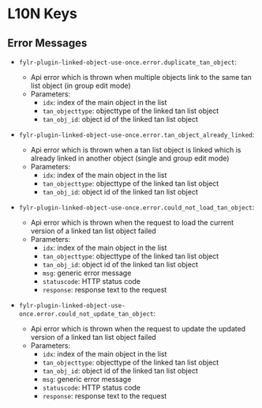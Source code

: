 # L10N Keys

## Error Messages

* `fylr-plugin-linked-object-use-once.error.duplicate_tan_object`:
    * Api error which is thrown when multiple objects link to the same tan list object (in group edit mode)
    * Parameters:
        * `idx`: index of the main object in the list
        * `tan_objecttype`: objecttype of the linked tan list object
        * `tan_obj_id`: object id of the linked tan list object

* `fylr-plugin-linked-object-use-once.error.tan_object_already_linked`:
    * Api error which is thrown when a tan list object is linked which is already linked in another object (single and group edit mode)
    * Parameters:
        * `idx`: index of the main object in the list
        * `tan_objecttype`: objecttype of the linked tan list object
        * `tan_obj_id`: object id of the linked tan list object

* `fylr-plugin-linked-object-use-once.error.could_not_load_tan_object`:
    * Api error which is thrown when the request to load the current version of a linked tan list object failed
    * Parameters:
        * `idx`: index of the main object in the list
        * `tan_objecttype`: objecttype of the linked tan list object
        * `tan_obj_id`: object id of the linked tan list object
        * `msg`: generic error message
        * `statuscode`: HTTP status code
        * `response`: response text to the request

* `fylr-plugin-linked-object-use-once.error.could_not_update_tan_object`:
    * Api error which is thrown when the request to update the updated version of a linked tan list object failed
    * Parameters:
        * `idx`: index of the main object in the list
        * `tan_objecttype`: objecttype of the linked tan list object
        * `tan_obj_id`: object id of the linked tan list object
        * `msg`: generic error message
        * `statuscode`: HTTP status code
        * `response`: response text to the request

